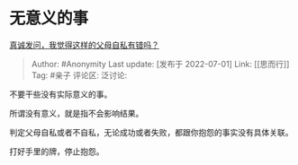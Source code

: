 # 无意义的事
[真诚发问，我觉得这样的父母自私有错吗？](https://www.zhihu.com/question/540708109/answer/2553114025)

> Author: #Anonymity
> Last update: [发布于 2022-07-01]
> Link: [[思而行]]
> Tag: #亲子
> 评论区:
> 泛讨论:

不要干些没有实际意义的事。

所谓没有意义，就是指不会影响结果。

判定父母自私或者不自私，无论成功或者失败，都跟你抱怨的事实没有具体关联。

打好手里的牌，停止抱怨。

